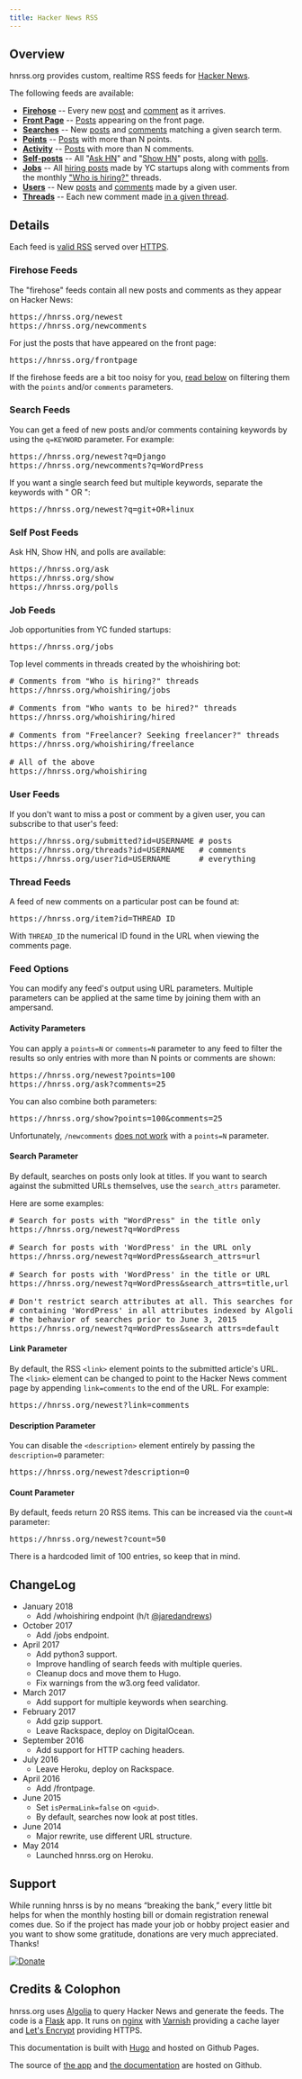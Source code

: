 ```yaml
---
title: Hacker News RSS
---
```


## Overview

hnrss.org provides custom, realtime RSS feeds for [Hacker News][].

The following feeds are available:

- [**Firehose**](#firehose-feeds) -- Every new [post](https://hnrss.org/newest) and [comment](https://hnrss.org/newcomments) as it arrives.
- [**Front Page**](#firehose-feeds) -- [Posts](https://hnrss.org/frontpage) appearing on the front page.
- [**Searches**](#search-feeds) -- New [posts](https://hnrss.org/newest?q=git) and [comments](https://hnrss.org/newcomments?q=django) matching a given search term.
- [**Points**](#activity-parameters) -- [Posts](https://hnrss.org/newest?points=300) with more than N points.
- [**Activity**](#activity-parameters) -- [Posts](https://hnrss.org/newest?comments=250) with more than N comments.
- [**Self-posts**](#self-post-feeds) -- All "[Ask HN][]" and "[Show HN][]" posts, along with [polls][].
- [**Jobs**](#job-feeds) -- All [hiring posts][jobs] made by YC startups along with comments from the monthly ["Who is hiring?"][whoishiring] threads.
- [**Users**](#user-feeds) -- New [posts](https://hnrss.org/submitted?id=tokenadult) and [comments](https://hnrss.org/threads?id=tptacek) made by a given user.
- [**Threads**](#thread-feeds) -- Each new comment made [in a given thread](https://hnrss.org/item?id=7864813).

[Hacker News]: https://news.ycombinator.com/
[Ask HN]: https://hnrss.org/ask
[Show HN]: https://hnrss.org/show
[polls]: https://hnrss.org/polls
[jobs]: https://hnrss.org/jobs
[whoishiring]: https://hnrss.org/whoishiring/jobs

## Details

Each feed is [valid RSS][] served over [HTTPS][].

[valid RSS]: https://validator.w3.org/feed/check.cgi?url=https%3A%2F%2Fhnrss.org%2Fnewest
[HTTPS]: https://www.ssllabs.com/ssltest/analyze.html?d=hnrss.org

### Firehose Feeds

The "firehose" feeds contain all new posts and comments as they appear
on Hacker News:

<pre>
https://hnrss.org/newest
https://hnrss.org/newcomments
</pre>

For just the posts that have appeared on the front page:

<pre>
https://hnrss.org/frontpage
</pre>

If the firehose feeds are a bit too noisy for you, [read below](#activity-parameters) on
filtering them with the `points` and/or `comments` parameters.

### Search Feeds

You can get a feed of new posts and/or comments containing keywords by
using the `q=KEYWORD` parameter. For example:

<pre>
https://hnrss.org/newest?q=Django
https://hnrss.org/newcomments?q=WordPress
</pre>

If you want a single search feed but multiple keywords, separate the
keywords with " OR ":

<pre>
https://hnrss.org/newest?q=git+OR+linux
</pre>

### Self Post Feeds

Ask HN, Show HN, and polls are available:

<pre>
https://hnrss.org/ask
https://hnrss.org/show
https://hnrss.org/polls
</pre>

### Job Feeds

Job opportunities from YC funded startups:

<pre>
https://hnrss.org/jobs
</pre>

Top level comments in threads created by the whoishiring bot:

<pre>
# Comments from "Who is hiring?" threads
https://hnrss.org/whoishiring/jobs

# Comments from "Who wants to be hired?" threads
https://hnrss.org/whoishiring/hired

# Comments from "Freelancer? Seeking freelancer?" threads
https://hnrss.org/whoishiring/freelance

# All of the above
https://hnrss.org/whoishiring
</pre>

### User Feeds

If you don't want to miss a post or comment by a given user, you can
subscribe to that user's feed:

<pre>
https://hnrss.org/submitted?id=USERNAME # posts
https://hnrss.org/threads?id=USERNAME   # comments
https://hnrss.org/user?id=USERNAME      # everything
</pre>

### Thread Feeds

A feed of new comments on a particular post can be found at:

<pre>
https://hnrss.org/item?id=THREAD_ID
</pre>

With `THREAD_ID` the numerical ID found in the URL when viewing the
comments page.

### Feed Options

You can modify any feed's output using URL parameters. Multiple
parameters can be applied at the same time by joining them with an
ampersand.

#### Activity Parameters

You can apply a `points=N` or `comments=N` parameter to any feed to
filter the results so only entries with more than N points or comments
are shown:

<pre>
https://hnrss.org/newest?points=100
https://hnrss.org/ask?comments=25
</pre>

You can also combine both parameters:

<pre>
https://hnrss.org/show?points=100&comments=25
</pre>

Unfortunately, `/newcomments` [does not work][] with a `points=N`
parameter.

[does not work]: https://github.com/algolia/hn-search/issues/55#issuecomment-73599729

#### Search Parameter

By default, searches on posts only look at titles. If you want to
search against the submitted URLs themselves, use the `search_attrs`
parameter.

Here are some examples:

<pre>
# Search for posts with "WordPress" in the title only
https://hnrss.org/newest?q=WordPress

# Search for posts with 'WordPress' in the URL only
https://hnrss.org/newest?q=WordPress&search_attrs=url

# Search for posts with 'WordPress' in the title or URL
https://hnrss.org/newest?q=WordPress&search_attrs=title,url

# Don't restrict search attributes at all. This searches for posts
# containing 'WordPress' in all attributes indexed by Algolia. This was
# the behavior of searches prior to June 3, 2015
https://hnrss.org/newest?q=WordPress&search_attrs=default
</pre>

#### Link Parameter

By default, the RSS `<link>` element points to the submitted article's
URL. The `<link>` element can be changed to point to the Hacker News
comment page by appending `link=comments` to the end of the URL. For
example:

<pre>https://hnrss.org/newest?link=comments</pre>

#### Description Parameter

You can disable the `<description>` element entirely by passing the
`description=0` parameter:

<pre>https://hnrss.org/newest?description=0</pre>

#### Count Parameter

By default, feeds return 20 RSS items. This can be increased via the
`count=N` parameter:

<pre>https://hnrss.org/newest?count=50</pre>

There is a hardcoded limit of 100 entries, so keep that in mind.

## ChangeLog

- January 2018
  - Add /whoishiring endpoint (h/t [\@jaredandrews](https://github.com/edavis/hnrss/pull/23))
- October 2017
  - Add /jobs endpoint.
- April 2017
  - Add python3 support.
  - Improve handling of search feeds with multiple queries.
  - Cleanup docs and move them to Hugo.
  - Fix warnings from the w3.org feed validator.
- March 2017
  - Add support for multiple keywords when searching.
- February 2017
  - Add gzip support.
  - Leave Rackspace, deploy on DigitalOcean.
- September 2016
  - Add support for HTTP caching headers.
- July 2016
  - Leave Heroku, deploy on Rackspace.
- April 2016
  - Add /frontpage.
- June 2015
  - Set `isPermaLink=false` on `<guid>`.
  - By default, searches now look at post titles.
- June 2014
  - Major rewrite, use different URL structure.
- May 2014
  - Launched hnrss.org on Heroku.

## Support

While running hnrss is by no means “breaking the bank,” every little
bit helps for when the monthly hosting bill or domain registration
renewal comes due. So if the project has made your job or hobby
project easier and you want to show some gratitude, donations are very
much appreciated. Thanks!

[![Donate](https://img.shields.io/badge/Donate-PayPal-green.svg)](https://www.paypal.com/cgi-bin/webscr?cmd=_s-xclick&hosted_button_id=ZP9Q7QUNS3QYY)

## Credits & Colophon

hnrss.org uses [Algolia][] to query Hacker News and generate the
feeds. The code is a [Flask][] app. It runs on [nginx][] with
[Varnish][] providing a cache layer and [Let's Encrypt][] providing
HTTPS.

This documentation is built with [Hugo][] and hosted on Github Pages.

The source of [the app][github-hnrss] and [the documentation][github-hnrss-docs] are hosted on Github.

[Algolia]: https://hn.algolia.com/api
[Flask]: http://flask.pocoo.org/
[nginx]: http://nginx.org/
[Varnish]: http://varnish-cache.org/
[Let's Encrypt]: https://letsencrypt.org/
[Hugo]: https://gohugo.io/
[Go font family]: https://blog.golang.org/go-fonts
[github-hnrss]: https://github.com/edavis/hnrss
[github-hnrss-docs]: https://github.com/edavis/hnrss-docs
